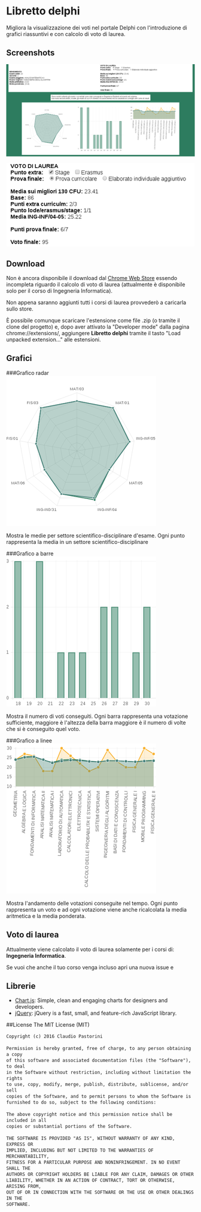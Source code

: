 # Libretto delphi

Migliora la visualizzazione dei voti nel portale Delphi con l'introduzione di grafici riassuntivi e con calcolo di voto di laurea.

## Screenshots

![Overview](resources/overview.png)

![Overview1](resources/libretto.png)

## Download
Non è ancora disponibile il download dal [Chrome Web Store](https://chrome.google.com/webstore/category/extensions) essendo incompleta riguardo il calcolo di voto di laurea (attualmente è disponibile solo per il corso di Ingegneria Informatica).

Non appena saranno aggiunti tutti i corsi di laurea provvederò a caricarla sullo store. 

È possibile comunque scaricare l'estensione come file .zip (o tramite il clone del progetto) e, dopo aver attivato la "Developer mode" dalla pagina chrome://extensions/, aggiungere **Libretto delphi** tramite il tasto "Load unpacked extension..." alle estensioni.

## Grafici
###Grafico radar
![Radar chart](resources/radar.png)

Mostra le medie per settore scientifico-disciplinare d'esame.
Ogni punto rappresenta la media in un settore scientifico-disciplinare

###Grafico a barre
![Bar chart](resources/bar.png)

Mostra il numero di voti conseguiti.
Ogni barra rappresenta una votazione sufficiente, maggiore è l'altezza della barra maggiore è il numero di volte che si è conseguito quel voto.

###Grafico a linee
![Line chart](resources/line.png)

Mostra l'andamento delle votazioni conseguite nel tempo.
Ogni punto rappresenta un voto e ad ogni votazione viene anche ricalcolata la media aritmetica e la media ponderata.

## Voto di laurea
Attualmente viene calcolato il voto di laurea solamente per i corsi di: **Ingegneria Informatica**.

Se vuoi che anche il tuo corso venga incluso apri una nuova issue e 

## Librerie
* [Chart.js](http://www.chartjs.org/): Simple, clean and engaging charts for designers and developers.
* [jQuery](https://jquery.com/): jQuery is a fast, small, and feature-rich JavaScript library.

##License
    The MIT License (MIT)
    
    Copyright (c) 2016 Claudio Pastorini
    
    Permission is hereby granted, free of charge, to any person obtaining a copy
    of this software and associated documentation files (the "Software"), to deal
    in the Software without restriction, including without limitation the rights
    to use, copy, modify, merge, publish, distribute, sublicense, and/or sell
    copies of the Software, and to permit persons to whom the Software is
    furnished to do so, subject to the following conditions:
    
    The above copyright notice and this permission notice shall be included in all
    copies or substantial portions of the Software.
    
    THE SOFTWARE IS PROVIDED "AS IS", WITHOUT WARRANTY OF ANY KIND, EXPRESS OR
    IMPLIED, INCLUDING BUT NOT LIMITED TO THE WARRANTIES OF MERCHANTABILITY,
    FITNESS FOR A PARTICULAR PURPOSE AND NONINFRINGEMENT. IN NO EVENT SHALL THE
    AUTHORS OR COPYRIGHT HOLDERS BE LIABLE FOR ANY CLAIM, DAMAGES OR OTHER
    LIABILITY, WHETHER IN AN ACTION OF CONTRACT, TORT OR OTHERWISE, ARISING FROM,
    OUT OF OR IN CONNECTION WITH THE SOFTWARE OR THE USE OR OTHER DEALINGS IN THE
    SOFTWARE.